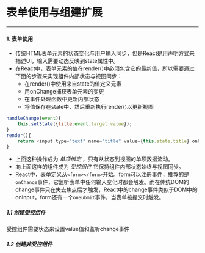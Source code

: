 # 表单使用与组建扩展
------
#### 1. 表单使用
* 传统HTML表单元素的状态变化与用户输入同步，但是React是用声明方式来描述UI，输入需要动态反映到state属性中。
* 在React中，表单元素的值在render()中必须包含它的最新值，所以需要通过下面的步骤来实现组件内部状态与视图同步：
    - 在render()中使用来自state的值定义元素
    - 用onChange捕获表单元素的变更
    - 在事件处理函数中更新内部状态
    - 将值保存在state中，然后重新执行render()以更新视图
```javascript
handleChange(event){
    this.setState({title:event.target.value});
}
render(){
    return <input type="text" name="title" value={this.state.title} onChange={this.handleChange.bind(this)} />
}
```

* 上面这种操作成为 *单项绑定* ，只有从状态到视图的单项数据流动。
* 向上面这样的组件成为 *受控组件* 它保持组件内部状态始终与视图同步。
* React中，表单定义从`<form></form>`开始。form可以注册事件，推荐的是`onChange`事件，它监听表单中任何输入变化时都会触发。而在传统DOM的change事件只在失去焦点后才触发，React中的change事件类似于DOM中的onInput。form还有一个`onSubmit`事件，当表单被提交时触发。

##### 1.1 创建受控组件
受控组件需要状态来设置value值和监听change事件

##### 1.2 创建非受控组件


